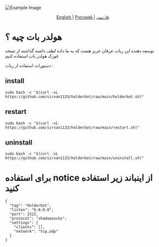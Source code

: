 ![Example Image](holderbotcover.png)

<p align="center">
  <a href="./README.md">
	English
	</a>
	|
	<a href="./README_ru.md">
	Русский
	</a>
	|
	<a href="./README_fa.md">
	فارسی
	</a>

</p>

# هولدر بات چیه ؟

توسعه دهنده این ربات عرفان عزیز هست که به ما داده لطف داشته گذاشته از نسخه فورک هولدر بات استفاده کنیم



دستورات استفاده از ربات :


## install
```
sudo bash -c "$(curl -sL https://github.com/sirvan1133/holderbot/raw/main/holderbot.sh)"
```
## restart
```
sudo bash -c "$(curl -sL https://github.com/sirvan1133/holderbot/raw/main/restart.sh)"
```
## uninstall
```
sudo bash -c "$(curl -sL https://github.com/sirvan1133/holderbot/raw/main/uninstall.sh)"
```

# برای استفاده notice از اینباند زیر استفاده کنید 


```
{
  "tag": "Holderbot",
  "listen": "0.0.0.0",
  "port": 2222,
  "protocol": "shadowsocks",
  "settings": {
    "clients": [],
    "network": "tcp,udp"
  }
}
```


